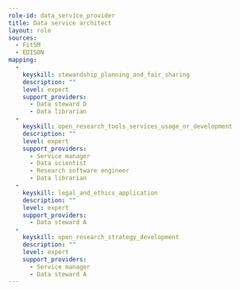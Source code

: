 ```yaml
---
role-id: data_service_provider
title: Data service architect
layout: role
sources: 
  - FitSM
  - EDISON
mapping: 
  - 
    keyskill: stewardship_planning_and_fair_sharing
    description: ""
    level: expert
    support_providers: 
      - Data steward D
      - Data librarian
  - 
    keyskill: open_research_tools_services_usage_or_development
    description: ""
    level: expert
    support_providers: 
      - Service manager
      - Data scientist
      - Research software engineer
      - Data librarian
  - 
    keyskill: legal_and_ethics_application
    description: ""
    level: expert
    support_providers: 
      - Data steward A
  - 
    keyskill: open_research_strategy_development
    description: ""
    level: expert
    support_providers: 
      - Service manager
      - Data steward A
---
```

